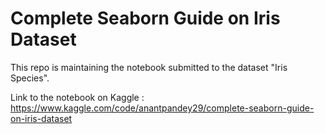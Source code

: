 # Complete Seaborn Guide on Iris Dataset

This repo is maintaining the notebook submitted to the dataset "Iris Species".

Link to the notebook on Kaggle : https://www.kaggle.com/code/anantpandey29/complete-seaborn-guide-on-iris-dataset
